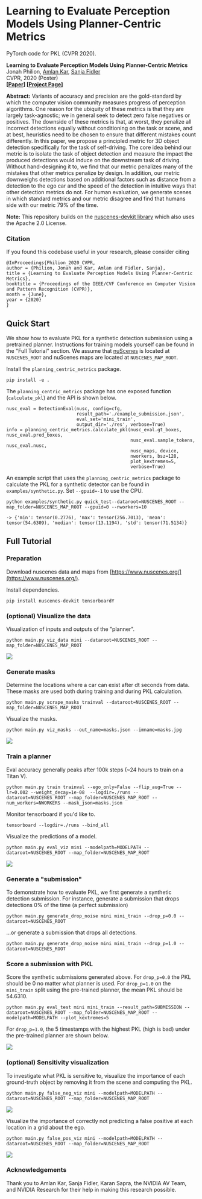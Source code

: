 # Learning to Evaluate Perception Models Using Planner-Centric Metrics

PyTorch code for PKL (CVPR 2020).

**Learning to Evaluate Perception Models Using Planner-Centric Metrics**  
Jonah Philion, [Amlan Kar](http://www.cs.toronto.edu/~amlan/), [Sanja Fidler](http://www.cs.toronto.edu/~fidler/)\
CVPR, 2020 (Poster)\
**[[Paper](https://arxiv.org/abs/2004.08745)] [[Project Page](https://nv-tlabs.github.io/detection-relevance/)]**

**Abstract:**
Variants of accuracy and precision are the gold-standard by which the computer vision community measures progress of perception algorithms. One reason for the ubiquity of these metrics is that they are largely task-agnostic; we in general seek to detect zero false negatives or positives. The downside of these metrics is that, at worst, they penalize all incorrect detections equally without conditioning on the task or scene, and at best, heuristics need to be chosen to ensure that different mistakes count differently. In this paper, we propose a principled metric for 3D object detection specifically for the task of self-driving. The core idea behind our metric is to isolate the task of object detection and measure the impact the produced detections would induce on the downstream task of driving. Without hand-designing it to, we find that our metric penalizes many of the mistakes that other metrics penalize by design. In addition, our metric downweighs detections based on additional factors such as distance from a detection to the ego car and the speed of the detection in intuitive ways that other detection metrics do not. For human evaluation, we generate scenes in which standard metrics and our metric disagree and find that humans side with our metric 79% of the time.

**Note:** This repository builds on the [nuscenes-devkit library](https://github.com/nutonomy/nuscenes-devkit/blob/master/LICENSE.txt) which also uses the Apache 2.0 License.

### Citation
If you found this codebase useful in your research, please consider citing
```
@InProceedings{Philion_2020_CVPR,
author = {Philion, Jonah and Kar, Amlan and Fidler, Sanja},
title = {Learning to Evaluate Perception Models Using Planner-Centric Metrics},
booktitle = {Proceedings of the IEEE/CVF Conference on Computer Vision and Pattern Recognition (CVPR)},
month = {June},
year = {2020}
}
```

## Quick Start

We show how to evaluate PKL for a synthetic detection submission using a pretrained planner. Instructions for training models yourself can be found in the "Full Tutorial" section. We assume that [nuScenes](https://www.nuscenes.org/download) is located at `NUSCENES_ROOT` and nuScenes maps are located at `NUSCENES_MAP_ROOT`.

Install the `planning_centric_metrics` package.

```
pip install -e .
```

The `planning_centric_metrics` package has one exposed function (`calculate_pkl`) and the API is shown below.

```
nusc_eval = DetectionEval(nusc, config=cfg,
                          result_path='./example_submission.json',
                          eval_set='mini_train',
                          output_dir='./res', verbose=True)
info = planning_centric_metrics.calculate_pkl(nusc_eval.gt_boxes, nusc_eval.pred_boxes,
                                              nusc_eval.sample_tokens, nusc_eval.nusc,
                                              nusc_maps, device,
                                              nworkers, bsz=128,
                                              plot_kextremes=5,
                                              verbose=True)
```
An example script that uses the `planning_centric_metrics` package to calculate the PKL for a synthetic detector can be found in `examples/synthetic.py`. Set `--gpuid=-1` to use the CPU.
```
python examples/synthetic.py quick_test--dataroot=NUSCENES_ROOT --map_folder=NUSCENES_MAP_ROOT --gpuid=0 --nworkers=10

-> {'min': tensor(0.2776), 'max': tensor(256.7013), 'mean': tensor(54.6309), 'median': tensor(13.1194), 'std': tensor(71.5134)}
```

## Full Tutorial

### Preparation
Download nuscenes data and maps from [https://www.nuscenes.org/](https://www.nuscenes.org/).

Install dependencies.

```
pip install nuscenes-devkit tensorboardY
```

### (optional) Visualize the data
Visualization of inputs and outputs of the "planner".

```
python main.py viz_data mini --dataroot=NUSCENES_ROOT --map_folder=NUSCENES_MAP_ROOT
```

<img src="./imgs/check.gif">

### Generate masks
Determine the locations where a car can exist after dt seconds from data. These masks are used both during training and during PKL calculation.

```
python main.py scrape_masks trainval --dataroot=NUSCENES_ROOT --map_folder=NUSCENES_MAP_ROOT
```

Visualize the masks.

```
python main.py viz_masks --out_name=masks.json --imname=masks.jpg
```
<img src="./imgs/masks.jpg">

### Train a planner
Eval accuracy generally peaks after 100k steps (~24 hours to train on a Titan V).

```
python main.py train trainval --ego_only=False --flip_aug=True --lr=0.002 --weight_decay=1e-08  --logdir=./runs --dataroot=NUSCENES_ROOT --map_folder=NUSCENES_MAP_ROOT --num_workers=NWORKERS --mask_json=masks.json
```
Monitor tensorboard if you'd like to.

```
tensorboard --logdir=./runs --bind_all
```
Visualize the predictions of a model.

```
python main.py eval_viz mini --modelpath=MODELPATH --dataroot=NUSCENES_ROOT --map_folder=NUSCENES_MAP_ROOT
```
<img src="./imgs/val.gif">

### Generate a "submission"
To demonstrate how to evaluate PKL, we first generate a synthetic detection submission. For instance, generate a submission that drops detections 0% of the time (a perfect submission)

```
python main.py generate_drop_noise mini mini_train --drop_p=0.0 --dataroot=NUSCENES_ROOT
```

...or generate a submission that drops all detections.

```
python main.py generate_drop_noise mini mini_train --drop_p=1.0 --dataroot=NUSCENES_ROOT
```

### Score a submission with PKL
Score the synthetic submissions generated above. For `drop_p=0.0` the PKL should be 0 no matter what planner is used. For `drop_p=1.0` on the `mini_train` split using the pre-trained planner, the mean PKL should be 54.6310.

```
python main.py eval_test mini mini_train --result_path=SUBMISSION --dataroot=NUSCENES_ROOT --map_folder=NUSCENES_MAP_ROOT --modelpath=MODELPATH --plot_kextremes=5
```

For `drop_p=1.0`, the 5 timestamps with the highest PKL (high is bad) under the pre-trained planner are shown below.

<img src="./imgs/worst.gif">

### (optional) Sensitivity visualization
To investigate what PKL is sensitive to, visualize the importance of each ground-truth object by removing it from the scene and computing the PKL.

```
python main.py false_neg_viz mini --modelpath=MODELPATH --dataroot=NUSCENES_ROOT --map_folder=NUSCENES_MAP_ROOT
```

<img src="./imgs/fneg.gif">

Visualize the importance of correctly not predicting a false positive at each location in a grid about the ego.

```
python main.py false_pos_viz mini --modelpath=MODELPATH --dataroot=NUSCENES_ROOT --map_folder=NUSCENES_MAP_ROOT
```

<img src="./imgs/fpos.gif">

### Acknowledgements
Thank you to Amlan Kar, Sanja Fidler, Karan Sapra, the NVIDIA AV Team, and NVIDIA Research for their help in making this research possible.

